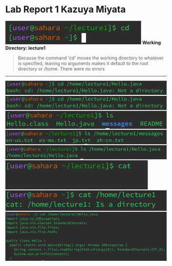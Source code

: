 # Lab Report 1                          Kazuya Miyata 

![Image](images/cd1.png)
**Working Directory: lecture1**
> Because the command 'cd' moves the working directory to whatever is specified, leaving no arguments makes it default to the root directory or /home. There were no errors
---
![Image](images/cd3.png)
![Image](images/cd3.png)
![Image](images/ls1.png)
![Image](images/ls2.png)
![Image](images/ls3.png)
![Image](images/cat1.png)
![Image](images/cat2.png)
![Image](images/cat3.png)
